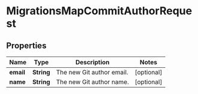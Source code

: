 

# MigrationsMapCommitAuthorRequest


## Properties

| Name | Type | Description | Notes |
|------------ | ------------- | ------------- | -------------|
|**email** | **String** | The new Git author email. |  [optional] |
|**name** | **String** | The new Git author name. |  [optional] |




